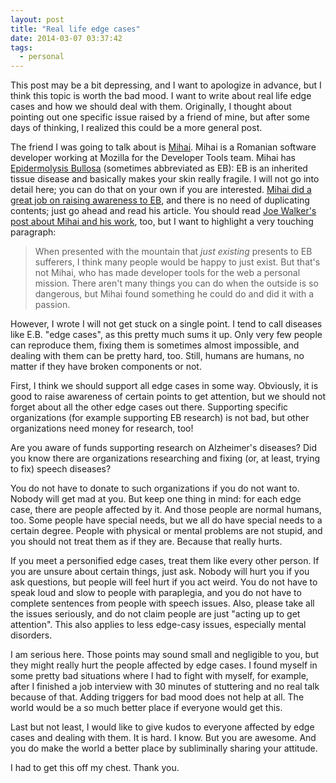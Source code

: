 ```yaml
---
layout: post
title: "Real life edge cases"
date: 2014-03-07 03:37:42
tags:
  - personal
---
```


This post may be a bit depressing, and I want to apologize in advance, but I
think this topic is worth the bad mood. I want to write about real life edge
cases and how we should deal with them. Originally, I thought about pointing out
one specific issue raised by a friend of mine, but after some days of thinking,
I realized this could be a more general post.

The friend I was going to talk about is [Mihai][mihai]. Mihai is a Romanian
software developer working at Mozilla for the Developer Tools team. Mihai has
[Epidermolysis Bullosa][wiki-eb] (sometimes abbreviated as EB): EB is an
inherited tissue disease and basically makes your skin really fragile. I will
not go into detail here; you can do that on your own if you are interested.
[Mihai did a great job on raising awareness to EB][mihai-touched], and there is
no need of duplicating contents; just go ahead and read his article. You should
read [Joe Walker's post about Mihai and his work][console-mihai], too, but I
want to highlight a very touching paragraph:

> When presented with the mountain that *just existing* presents to EB
> sufferers, I think many people would be happy to just exist. But that's not
> Mihai, who has made developer tools for the web a personal mission. There
> aren't many things you can do when the outside is so dangerous, but Mihai
> found something he could do and did it with a passion.

However, I wrote I will not get stuck on a single point. I tend to call diseases
like E.B. "edge cases", as this pretty much sums it up. Only very few people can
reproduce them, fixing them is sometimes almost impossible, and dealing with
them can be pretty hard, too. Still, humans are humans, no matter if they have
broken components or not.

First, I think we should support all edge cases in some way. Obviously, it is
good to raise awareness of certain points to get attention, but we should not
forget about all the other edge cases out there. Supporting specific
organizations (for example supporting EB research) is not bad, but other
organizations need money for research, too!

Are you aware of funds supporting research on Alzheimer's diseases? Did you know
there are organizations researching and fixing (or, at least, trying to fix)
speech diseases?

You do not have to donate to such organizations if you do not want to. Nobody
will get mad at you. But keep one thing in mind: for each edge case, there are
people affected by it. And those people are normal humans, too. Some people have
special needs, but we all do have special needs to a certain degree. People with
physical or mental problems are not stupid, and you should not treat them as if
they are. Because that really hurts.

If you meet a personified edge cases, treat them like every other person. If you
are unsure about certain things, just ask. Nobody will hurt you if you ask
questions, but people will feel hurt if you act weird. You do not have to speak
loud and slow to people with paraplegia, and you do not have to complete
sentences from people with speech issues. Also, please take all the issues
seriously, and do not claim people are just "acting up to get attention". This
also applies to less edge-casy issues, especially mental disorders.

I am serious here. Those points may sound small and negligible to you, but they
might really hurt the people affected by edge cases. I found myself in some
pretty bad situations where I had to fight with myself, for example, after I
finished a job interview with 30 minutes of stuttering and no real talk because
of that. Adding triggers for bad mood does not help at all. The world would be a
so much better place if everyone would get this.

Last but not least, I would like to give kudos to everyone affected by edge
cases and dealing with them. It is hard. I know. But you are awesome. And you do
make the world a better place by subliminally sharing your attitude.

I had to get this off my chest. Thank you.

[console-mihai]: http://incompleteness.me/blog/2015/02/09/console-dot-mihai/
[mihai-touched]: http://www.robodesign.ro/mihai/blog/touched
[mihai]: http://www.robodesign.ro/mihai/
[wiki-eb]: https://en.wikipedia.org/wiki/Epidermolysis_bullosa
